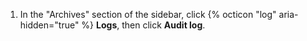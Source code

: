 1. In the "Archives" section of the  sidebar, click {% octicon "log" aria-hidden="true" %} **Logs**, then click **Audit log**.
